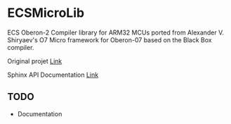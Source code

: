 # ECSMicroLib
ECS Oberon-2 Compiler library for ARM32 MCUs ported from
Alexander V. Shiryaev's O7 Micro framework for Oberon-07
based on the Black Box compiler.

Original projet [Link](https://github.com/aixp/O7)

Sphinx API Documentation [Link](https://tenko.github.io/ECSMicroLib/)

## TODO

* Documentation